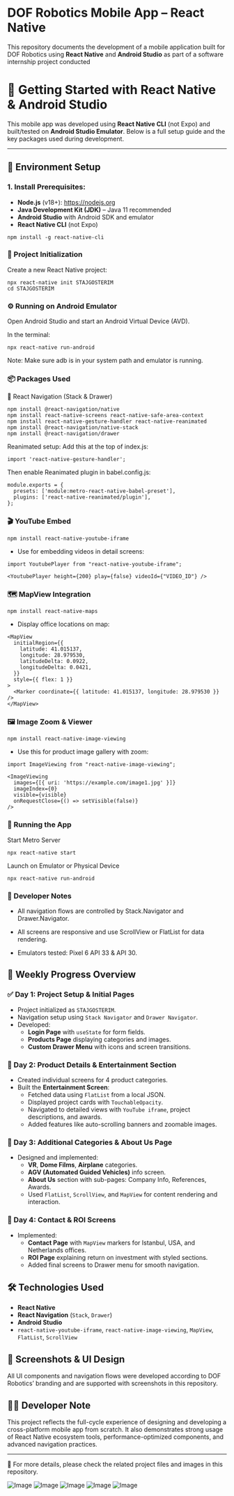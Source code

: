 # DOF Robotics Mobile App – React Native

This repository documents the development of a mobile application built for DOF Robotics using **React Native** and **Android Studio** as part of a software internship project conducted

# 🚀 Getting Started with React Native & Android Studio

This mobile app was developed using **React Native CLI** (not Expo) and built/tested on **Android Studio Emulator**. Below is a full setup guide and the key packages used during development.

---

## 🔧 Environment Setup

### 1. Install Prerequisites:
- **Node.js** (v18+): https://nodejs.org
- **Java Development Kit (JDK)** – Java 11 recommended
- **Android Studio** with Android SDK and emulator
- **React Native CLI** (not Expo)

```
npm install -g react-native-cli
```

### 📁 Project Initialization
Create a new React Native project:

```
npx react-native init STAJGOSTERIM
cd STAJGOSTERIM
```

### ⚙️ Running on Android Emulator
Open Android Studio and start an Android Virtual Device (AVD).

In the terminal:

```
npx react-native run-android
```
Note: Make sure adb is in your system path and emulator is running.

### 📦 Packages Used
🧭 React Navigation (Stack & Drawer)
```
npm install @react-navigation/native
npm install react-native-screens react-native-safe-area-context
npm install react-native-gesture-handler react-native-reanimated
npm install @react-navigation/native-stack
npm install @react-navigation/drawer
```

Reanimated setup:
Add this at the top of index.js:
```
import 'react-native-gesture-handler';
```

Then enable Reanimated plugin in babel.config.js:
```
module.exports = {
  presets: ['module:metro-react-native-babel-preset'],
  plugins: ['react-native-reanimated/plugin'],
};
```

### 🎬 YouTube Embed
```
npm install react-native-youtube-iframe
```
 -  Use for embedding videos in detail screens:
```
import YoutubePlayer from "react-native-youtube-iframe";

<YoutubePlayer height={200} play={false} videoId={"VIDEO_ID"} />
```

### 🗺️ MapView Integration
```
npm install react-native-maps
```

 - Display office locations on map:
```     
<MapView
  initialRegion={{
    latitude: 41.015137,
    longitude: 28.979530,
    latitudeDelta: 0.0922,
    longitudeDelta: 0.0421,
  }}
  style={{ flex: 1 }}
>
  <Marker coordinate={{ latitude: 41.015137, longitude: 28.979530 }} />
</MapView>
```



### 🖼️ Image Zoom & Viewer
```
npm install react-native-image-viewing
```
- Use this for product image gallery with zoom:

```
import ImageViewing from "react-native-image-viewing";

<ImageViewing
  images={[{ uri: 'https://example.com/image1.jpg' }]}
  imageIndex={0}
  visible={visible}
  onRequestClose={() => setVisible(false)}
/>
```

### 🧪 Running the App
Start Metro Server
```
npx react-native start
```

Launch on Emulator or Physical Device
```
npx react-native run-android
```

### 🧠 Developer Notes
* All navigation flows are controlled by Stack.Navigator and Drawer.Navigator.

* All screens are responsive and use ScrollView or FlatList for data rendering.

* Emulators tested: Pixel 6 API 33 & API 30.
















## 📅 Weekly Progress Overview

### ✅ Day 1: Project Setup & Initial Pages
- Project initialized as `STAJGOSTERIM`.
- Navigation setup using `Stack Navigator` and `Drawer Navigator`.
- Developed:
  - **Login Page** with `useState` for form fields.
  - **Products Page** displaying categories and images.
  - **Custom Drawer Menu** with icons and screen transitions.

### 🎯 Day 2: Product Details & Entertainment Section
- Created individual screens for 4 product categories.
- Built the **Entertainment Screen**:
  - Fetched data using `FlatList` from a local JSON.
  - Displayed project cards with `TouchableOpacity`.
  - Navigated to detailed views with `YouTube iframe`, project descriptions, and awards.
  - Added features like auto-scrolling banners and zoomable images.

### 🧩 Day 3: Additional Categories & About Us Page
- Designed and implemented:
  - **VR**, **Dome Films**, **Airplane** categories.
  - **AGV (Automated Guided Vehicles)** info screen.
  - **About Us** section with sub-pages: Company Info, References, Awards.
  - Used `FlatList`, `ScrollView`, and `MapView` for content rendering and interaction.

### 📍 Day 4: Contact & ROI Screens
- Implemented:
  - **Contact Page** with `MapView` markers for Istanbul, USA, and Netherlands offices.
  - **ROI Page** explaining return on investment with styled sections.
  - Added final screens to Drawer menu for smooth navigation.

## 🛠️ Technologies Used
- **React Native**
- **React Navigation** (`Stack`, `Drawer`)
- **Android Studio**
- `react-native-youtube-iframe`, `react-native-image-viewing`, `MapView`, `FlatList`, `ScrollView`

## 📸 Screenshots & UI Design
All UI components and navigation flows were developed according to DOF Robotics’ branding and are supported with screenshots in this repository.

## 👨‍💻 Developer Note
This project reflects the full-cycle experience of designing and developing a cross-platform mobile app from scratch. It also demonstrates strong usage of React Native ecosystem tools, performance-optimized components, and advanced navigation practices.

---

📌 For more details, please check the related project files and images in this repository.




![Image](https://github.com/user-attachments/assets/ac8fafa0-23ab-40e4-859c-537bb7f5224c)
![Image](https://github.com/user-attachments/assets/952d8aef-4d2a-4579-9801-59cda00adae5)
![Image](https://github.com/user-attachments/assets/28eda627-6a2f-41b1-8973-6265e14ee323)
![Image](https://github.com/user-attachments/assets/c3fe3fc9-ec28-44f3-a004-11b0e856f971)
![Image](https://github.com/user-attachments/assets/1e72bbdf-47a9-45d0-a25f-650788cf4995)
